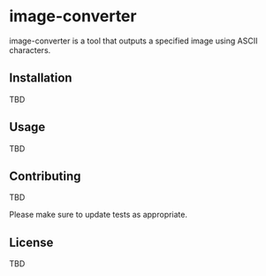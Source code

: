 # image-converter

image-converter is a tool that outputs a specified image using ASCII characters.

## Installation

TBD

## Usage

TBD

## Contributing
TBD

Please make sure to update tests as appropriate.

## License
TBD
